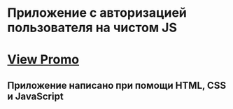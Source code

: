 # Приложение с авторизацией пользователя на чистом JS
# <a href='https://jezusdev.github.io/nativeJs/main.html'>View Promo</a>

## Приложение написано при помощи HTML, CSS и JavaScript
   
